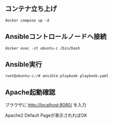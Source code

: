 ## コンテナ立ち上げ
```
docker compose up -d
```

## Ansibleコントロールノードへ接続
```
docker exec -it ubuntu-c /bin/bash
```

## Ansible実行
```
root@ubuntu-c:/# ansible-playbook playbook.yaml
```

## Apache起動確認
ブラウザに <http://localhost:8080/> を入力

Apache2 Default Pageが表示されればOK